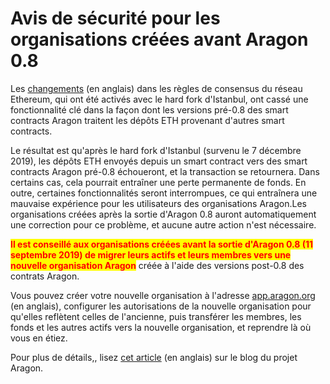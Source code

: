 # Avis de sécurité pour les organisations créées avant Aragon 0.8

Les [changements](https://github.com/aragon/aragonOS/issues/549) (en anglais) dans les règles de consensus du réseau Ethereum, qui ont été activés avec le hard fork d'Istanbul, ont cassé une fonctionnalité clé dans la façon dont les versions pré-0.8 des smart contracts Aragon traitent les dépôts ETH provenant d'autres smart contracts.

Le résultat est qu'après le hard fork d'Istanbul (survenu le 7 décembre 2019), les dépôts ETH envoyés depuis un smart contract vers des smart contracts Aragon pré-0.8 échoueront, et la transaction se retournera. Dans certains cas, cela pourrait entraîner une perte permanente de fonds. En outre, certaines fonctionnalités seront interrompues, ce qui entraînera une mauvaise expérience pour les utilisateurs des organisations Aragon.Les organisations créées après la sortie d'Aragon 0.8 auront automatiquement une correction pour ce problème, et aucune autre action n'est nécessaire.

<mark style="color:red;">**Il est conseillé aux organisations créées avant la sortie d'Aragon 0.8 (11 septembre 2019) de migrer leurs actifs et leurs membres vers une nouvelle organisation Aragon**</mark> créée à l'aide des versions post-0.8 des contrats Aragon.

Vous pouvez créer votre nouvelle organisation à l'adresse [app.aragon.org](https://app.aragon.org) (en anglais), configurer les autorisations de la nouvelle organisation pour qu'elles reflètent celles de l'ancienne, puis transférer les membres, les fonds et les autres actifs vers la nouvelle organisation, et reprendre là où vous en étiez.

Pour plus de détails,, lisez [cet article](https://blog.aragon.org/istanbul-hard-fork-impact/) (en anglais) sur le blog du projet Aragon.
